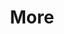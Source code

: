 ---
layout: page
title: More
nav: true
nav_order: 4
dropdown: true
children: 
    - title: GSoC'23
      permalink: /GSoC/
    # - title: divider
    # - title: Projects
    #   permalink: /projects/
---
